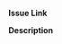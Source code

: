 **Issue Link**
<!-- Link to the Jira ticket or GitHub issue -->

**Description**
<!-- Describe what items this PR changes. -->
